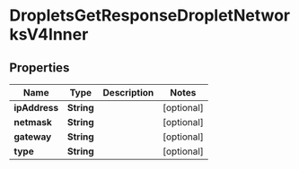 

# DropletsGetResponseDropletNetworksV4Inner


## Properties

| Name | Type | Description | Notes |
|------------ | ------------- | ------------- | -------------|
|**ipAddress** | **String** |  |  [optional] |
|**netmask** | **String** |  |  [optional] |
|**gateway** | **String** |  |  [optional] |
|**type** | **String** |  |  [optional] |



